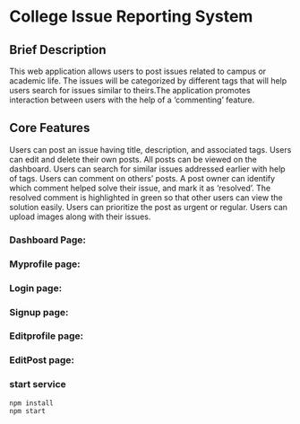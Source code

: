 # College Issue Reporting System
## Brief Description
This web application allows users to post issues related to campus or academic life.
The issues will be categorized by different tags that will help users search for issues similar to theirs.The application promotes interaction between users with the help of a ‘commenting’ feature.
## Core Features
Users can post an issue having title, description, and associated tags.
 Users can edit and delete their own posts.
 All posts can be viewed on the dashboard.
 Users can search for similar issues addressed earlier with help of tags.
 Users can comment on others’ posts.
 A post owner can identify which comment helped solve their issue, and mark it as ‘resolved’.
 The resolved comment is highlighted in green so that other users can view the solution easily.
 Users can prioritize the post as urgent or regular.
 Users can upload images along with their issues.

### Dashboard Page:

### Myprofile page:
### Login page:
### Signup page:
### Editprofile page:
### EditPost page:
### start service
```
npm install
npm start 
```

